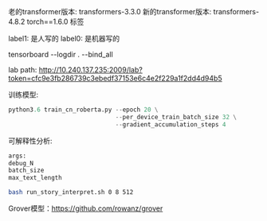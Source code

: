 老的transformer版本: transformers-3.3.0
新的transformer版本: transformers-4.8.2
torch==1.6.0
标签

label1: 是人写的 label0: 是机器写的

tensorboard --logdir . --bind_all

lab path: http://10.240.137.235:2009/lab?token=cfc9e3fb286739c3ebedf37153e6c4e2f229a1f2dd4d94b5

训练模型:
```python
python3.6 train_cn_roberta.py --epoch 20 \
                              --per_device_train_batch_size 32 \
                              --gradient_accumulation_steps 4
```

可解释性分析:
```bash
args:
debug_N
batch_size
max_text_length

bash run_story_interpret.sh 0 8 512
```

Grover模型：https://github.com/rowanz/grover